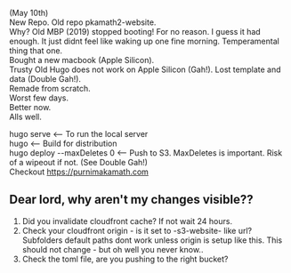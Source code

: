 (May 10th)  
New Repo. Old repo pkamath2-website.    
Why? Old MBP (2019) stopped booting! For no reason. I guess it had enough. It just didnt feel like waking up one fine morning. Temperamental thing that one.    
Bought a new macbook (Apple Silicon).   
Trusty Old Hugo does not work on Apple Silicon (Gah!). Lost template and data (Double Gah!).   
Remade from scratch.   
Worst few days.   
Better now.   
Alls well.   




  
     

hugo serve <-- To run the local server  
hugo <-- Build for distribution  
hugo deploy --maxDeletes 0 <-- Push to S3. MaxDeletes is important. Risk of a wipeout if not. (See Double Gah!)  
Checkout https://purnimakamath.com  

## Dear lord, why aren't my changes visible??
1. Did you invalidate cloudfront cache? If not wait 24 hours.    
2. Check your cloudfront origin - is it set to <domain name>-s3-website-<region> like url? Subfolders default paths dont work unless origin is setup like this. This should not change - but oh well you never know..   
3. Check the toml file, are you pushing to the right bucket?   
